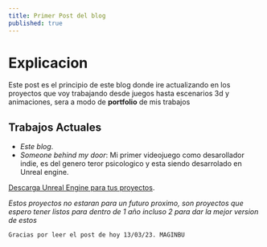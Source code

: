 ```yaml
---
title: Primer Post del blog
published: true
---
```


# [](#header-1)Explicacion

Este post es el principio de este blog donde ire actualizando en los proyectos que voy trabajando desde juegos hasta escenarios 3d y animaciones, sera a modo de **portfolio** de mis trabajos

## [](#header-2)Trabajos Actuales

*   *Este blog*.
*   *Someone behind my door*: Mi primer videojuego como desarollador indie, es del genero teror psicologico y esta siendo desarrolado en Unreal engine.

[Descarga Unreal Engine para tus proyectos](https://www.unrealengine.com/en-US/download).

_Estos proyectos no estaran para un futuro proximo, son proyectos que espero tener listos para dentro de 1 año incluso 2 para dar la mejor version de estos_


`Gracias por leer el post de hoy 13/03/23. MAGINBU`

